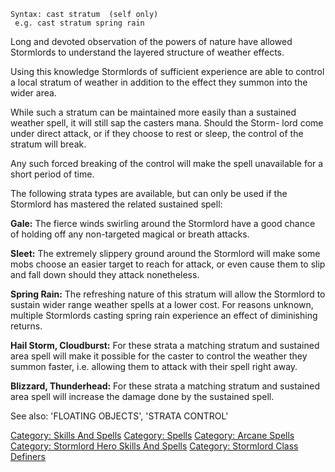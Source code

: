 `Syntax: cast stratum `<sustained weather spell>` (self only)`  
` e.g. cast stratum spring rain`

Long and devoted observation of the powers of nature have allowed
Stormlords to understand the layered structure of weather effects.

Using this knowledge Stormlords of sufficient experience are able to
control a local stratum of weather in addition to the effect they summon
into the wider area.

While such a stratum can be maintained more easily than a sustained
weather spell, it will still sap the casters mana. Should the Storm-
lord come under direct attack, or if they choose to rest or sleep, the
control of the stratum will break.

Any such forced breaking of the control will make the spell unavailable
for a short period of time.

The following strata types are available, but can only be used if the
Stormlord has mastered the related sustained spell:

**Gale:** The fierce winds swirling around the Stormlord have a good
chance of holding off any non-targeted magical or breath attacks.

**Sleet:** The extremely slippery ground around the Stormlord will make
some mobs choose an easier target to reach for attack, or even cause
them to slip and fall down should they attack nonetheless.

**Spring Rain:** The refreshing nature of this stratum will allow the
Stormlord to sustain wider range weather spells at a lower cost. For
reasons unknown, multiple Stormlords casting spring rain experience an
effect of diminishing returns.

**Hail Storm, Cloudburst:** For these strata a matching stratum and
sustained area spell will make it possible for the caster to control the
weather they summon faster, i.e. allowing them to attack with their
spell right away.

**Blizzard, Thunderhead:** For these strata a matching stratum and
sustained area spell will increase the damage done by the sustained
spell.

See also: 'FLOATING OBJECTS', 'STRATA CONTROL'

[Category: Skills And Spells](Category:_Skills_And_Spells "wikilink")
[Category: Spells](Category:_Spells "wikilink") [Category: Arcane
Spells](Category:_Arcane_Spells "wikilink") [Category: Stormlord Hero
Skills And
Spells](Category:_Stormlord_Hero_Skills_And_Spells "wikilink")
[Category: Stormlord Class
Definers](Category:_Stormlord_Class_Definers "wikilink")
